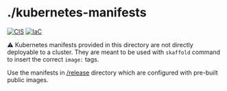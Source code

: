 # ./kubernetes-manifests

[![CIS](https://app.soluble.cloud/api/v1/public/badges/aaab01a9-2154-4793-886a-4eb4681b2ef7.svg)](https://app.soluble.cloud/repos/details/github.com/aleftik/k8s-files)  [![IaC](https://app.soluble.cloud/api/v1/public/badges/24fea43b-f4bd-4863-882f-477916e41bb0.svg)](https://app.soluble.cloud/repos/details/github.com/aleftik/k8s-files)  

:warning: Kubernetes manifests provided in this directory are not directly
deployable to a cluster. They are meant to be used with `skaffold` command to
insert the correct `image:` tags.

Use the manifests in [/release](/release) directory which are configured with
pre-built public images.
